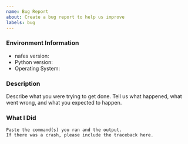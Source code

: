 ```yaml
---
name: Bug Report
about: Create a bug report to help us improve
labels: bug
---
```


<!-- Please search existing issues to avoid creating duplicates. -->

### Environment Information

-   nafes version:
-   Python version:
-   Operating System:

### Description

Describe what you were trying to get done.
Tell us what happened, what went wrong, and what you expected to happen.

### What I Did

```
Paste the command(s) you ran and the output.
If there was a crash, please include the traceback here.
```
